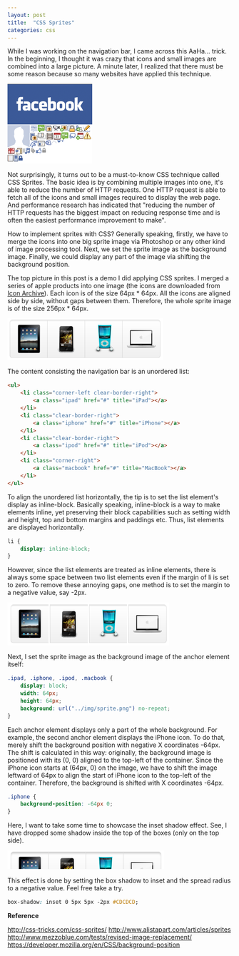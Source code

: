 ```yaml
---
layout: post
title:  "CSS Sprites"
categories: css
---
```


While I was working on the navigation bar, I came across this AaHa... trick. In the beginning, I thought it was crazy that icons and small images are combined into a large picture. A minute later, I realized that there must be some reason because so many websites have applied this technique.

![Cascading Selector](/assets/2012-03-13-css-sprites-2.png "css sprites")

Not surprisingly, it turns out to be a must-to-know CSS technique called CSS Sprites. The basic idea is by combining multiple images into one, it's able to reduce the number of HTTP requests. One HTTP request is able to fetch all of the icons and small images required to display the web page. And performance research has indicated that "reducing the number of HTTP requests has the biggest impact on reducing response time and is often the easiest performance improvement to make". 

How to implement sprites with CSS? Generally speaking, firstly, we have to merge the icons into one big sprite image via Photoshop or any other kind of image processing tool. Next, we set the sprite image as the background image. Finally, we could display any part of the image via shifting the background position.

The top picture in this post is a demo I did applying CSS sprites.  I merged a series of apple products into one image (the icons are downloaded from [Icon Archive](http://www.iconarchive.com/)). Each icon is of the size 64px * 64px. All the icons are aligned side by side, without gaps between them. Therefore, the whole sprite image is of the size 256px * 64px.

![Cascading Selector](/assets/2012-03-13-css-sprites-1.png "css sprites")

The content consisting the navigation bar is an unordered list:

```html
<ul>
    <li class="corner-left clear-border-right">
        <a class="ipad" href="#" title="iPad"></a>
    </li>
    <li class="clear-border-right">
        <a class="iphone" href="#" title="iPhone"></a>
    </li>
    <li class="clear-border-right">
        <a class="ipod" href="#" title="iPod"></a>
    </li>
    <li class="corner-right">
        <a class="macbook" href="#" title="MacBook"></a>
    </li>
</ul>
```

To align the unordered list horizontally, the tip is to set the list element's display as inline-block. Basically speaking, inline-block is a way to make elements inline, yet preserving their block capabilities such as setting width and height, top and bottom margins and paddings etc. Thus, list elements are displayed horizontally. 

```css
li {
    display: inline-block;
}
```

However, since the list elements are treated as inline elements, there is always some space between two list elements even if the margin of li is set to zero. To remove these annoying gaps, one method is to set the margin to a negative value, say -2px. 

![Cascading Selector](/assets/2012-03-13-css-sprites-3.png "css sprites")

Next, I set the sprite image as the background image of the anchor element itself:

```css
.ipad, .iphone, .ipod, .macbook {
    display: block;
    width: 64px;
    height: 64px;
    background: url("../img/sprite.png") no-repeat;
}
```

Each anchor element displays only a part of the whole background. For example, the second anchor element displays the iPhone icon. To do that, merely shift the background position with negative X coordinates -64px. The shift is calculated in this way: originally, the background image is positioned with its (0, 0) aligned to the top-left of the container. Since the iPhone icon starts at (64px, 0) on the image, we have to shift the image leftward of 64px to align the start of iPhone icon to the top-left of the container. Therefore, the background is shifted with X coordinates -64px. 

```css
.iphone {
    background-position: -64px 0;
}
```

Here, I want to take some time to showcase the inset shadow effect. See, I have dropped some shadow inside the top of the boxes (only on the top side).

![Cascading Selector](/assets/2012-03-13-css-sprites-4.png "css sprites")

This effect is done by setting the box shadow to inset and the spread radius to a negative value. Feel free take a try.

```css
box-shadow: inset 0 5px 5px -2px #CDCDCD;
```

**Reference**

http://css-tricks.com/css-sprites/
http://www.alistapart.com/articles/sprites
http://www.mezzoblue.com/tests/revised-image-replacement/
https://developer.mozilla.org/en/CSS/background-position